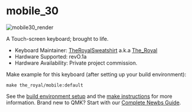 # mobile_30

![mobile30_render](https://cdn.discordapp.com/attachments/642426539824119849/706986580752990238/Mobile30_Top-rev0.1a.png)

A Touch-screen keyboard; brought to life.

* Keyboard Maintainer: [TheRoyalSweatshirt](https://github.com/TheRoyalSweatshirt) a.k.a [The_Royal](https://reddit.com/u/The_Royal)
* Hardware Supported: revO.1a
* Hardware Availability: Private project commission.

Make example for this keyboard (after setting up your build environment):

    make the_royal/mobile:default

See the [build environment setup](https://docs.qmk.fm/#/getting_started_build_tools) and the [make instructions](https://docs.qmk.fm/#/getting_started_make_guide) for more information. Brand new to QMK? Start with our [Complete Newbs Guide](https://docs.qmk.fm/#/newbs).
